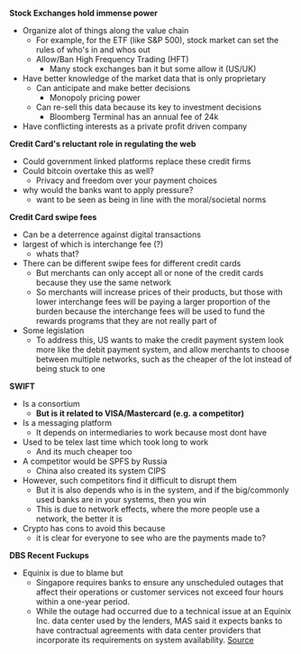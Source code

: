 **Stock Exchanges hold immense power**
- Organize alot of things along the value chain
	- For example, for the ETF (like S&P 500), stock market can set the rules of who's in and whos out
	- Allow/Ban High Frequency Trading (HFT)
		- Many stock exchanges ban it but some allow it (US/UK)
- Have better knowledge of the market data that is only proprietary
	- Can anticipate and make better decisions
		- Monopoly pricing power
	- Can re-sell this data because its key to investment decisions
		- Bloomberg Terminal has an annual fee of 24k
- Have conflicting interests as a private profit driven company

**Credit Card's reluctant role in regulating the web**
- Could government linked platforms replace these credit firms 
- Could bitcoin overtake this as well? 
	- Privacy and freedom over your payment choices
- why would the banks want to apply pressure?
	- want to be seen as being in line with the moral/societal norms

**Credit Card swipe fees**
- Can be a deterrence against digital transactions
- largest of which is interchange fee (?)
	- whats that?
- There can be different swipe fees for different credit cards
	- But merchants can only accept all or none of the credit cards because they use the same network
	- So merchants will increase prices of their products, but those with lower interchange fees will be paying a larger proportion of the burden because the interchange fees will be used to fund the rewards programs that they are not really part of
- Some legislation
	- To address this, US wants to make the credit payment system look more like the debit payment system, and allow merchants to choose between multiple networks, such as the cheaper of the lot instead of being stuck to one 

**SWIFT**
- Is a consortium
	- **But is it related to VISA/Mastercard (e.g. a competitor)**
- Is a messaging platform
	- It depends on intermediaries to work because most dont have 
- Used to be telex last time which took long to work
	- And its much cheaper too
- A competitor would be SPFS by Russia
	- China also created its system CIPS
- However, such competitors find it difficult to disrupt them
	- But it is also depends who is in the system, and if the big/commonly used banks are in your systems, then you win
	- This is due to network effects, where the more people use a network, the better it is
- Crypto has cons to avoid this because
	- it is clear for everyone to see who are the payments made to?

**DBS Recent Fuckups**
- Equinix is due to blame but 
	- Singapore requires banks to ensure any unscheduled outages that affect their operations or customer services not exceed four hours within a one-year period.
	- While the outage had occurred due to a technical issue at an Equinix Inc. data center used by the lenders, MAS said it expects banks to have contractual agreements with data center providers that incorporate its requirements on system availability. [Source](https://www.datacenterknowledge.com/uptime/singapore-set-direct-dbs-fix-unacceptable-online-outages#close-modal)
